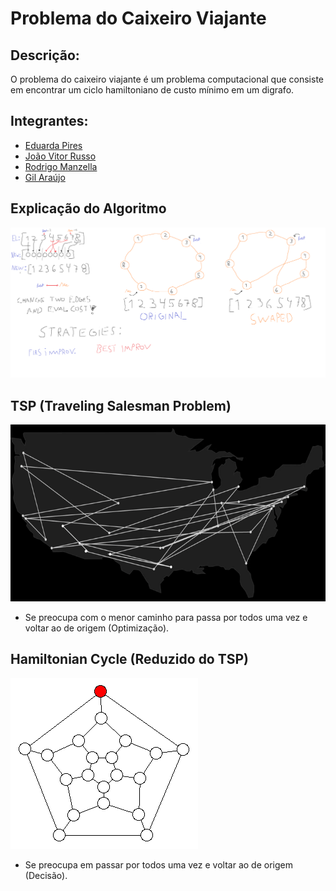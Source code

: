 # Problema do Caixeiro Viajante

## Descrição:
O problema do caixeiro viajante é um problema computacional que consiste em encontrar um ciclo hamiltoniano de custo mínimo em um digrafo.

## Integrantes:
- [Eduarda Pires](https://github.com/EduardaPires)
- [João Vitor Russo](https://github.com/BrunTitoWars)
- [Rodrigo Manzella](https://github.com/RodManzella)
- [Gil Araújo](https://github.com/Gil32610)

## Explicação do Algoritmo

<img src="assets/swapping-algorithm.png" alt="Resumo Escrito do Algoritmo">

## TSP (Traveling Salesman Problem)

<img src="assets/Traveling_Salesman_Problem_Visualization.gif" alt="Visualização TSP">

- Se preocupa com o menor caminho para passa por todos uma vez e voltar ao de origem (Optimização).

## Hamiltonian Cycle (Reduzido do TSP)

<img src="assets/HamiltonianCycle.gif" alt="Visualização HamiltonianCycle">

- Se preocupa em passar por todos uma vez e voltar ao de origem (Decisão).

